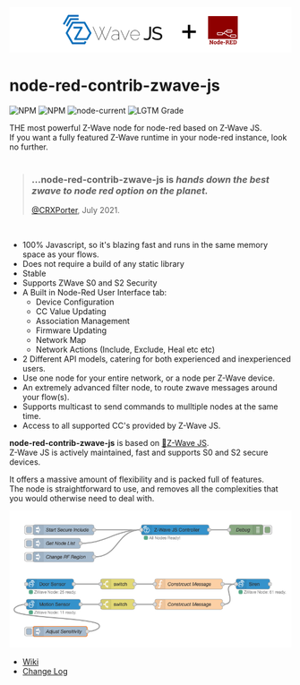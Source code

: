 ![Image](./resources/ReadMe.png)  

# node-red-contrib-zwave-js
<img alt="NPM" src="https://img.shields.io/npm/l/node-red-contrib-zwave-js"> <img alt="NPM" src="https://img.shields.io/npm/v/node-red-contrib-zwave-js"> <img alt="node-current" src="https://img.shields.io/node/v/node-red-contrib-zwave-js"> <img alt="LGTM Grade" src="https://img.shields.io/lgtm/grade/javascript/github/zwave-js/node-red-contrib-zwave-js">


THE most powerful Z-Wave node for node-red based on Z-Wave JS.  
If you want a fully featured Z-Wave runtime in your node-red instance, look no further.  
<br />  
> ### ...node-red-contrib-zwave-js is _hands down the best zwave to node red option on the planet._  
> [@CRXPorter](https://github.com/crxporter), July 2021.  
<br />  

  - 100% Javascript, so it's blazing fast and runs in the same memory space as your flows.
  - Does not require a build of any static library
  - Stable
  - Supports ZWave S0 and S2 Security
  - A Built in Node-Red User Interface tab:
    - Device Configuration
    - CC Value Updating
    - Association Management
    - Firmware Updating
    - Network Map
    - Network Actions (Include, Exclude, Heal etc etc)
  - 2 Different API models, catering for both experienced and inexperienced users.
  - Use one node for your entire network, or a node per Z-Wave device.
  - An extremely advanced filter node, to route zwave messages around your flow(s).
  - Supports multicast to send commands to mulltiple nodes at the same time.
  - Access to all supported CC's provided by Z-Wave JS.

**node-red-contrib-zwave-js** is based on  [&#x1F517;Z-Wave JS](https://zwave-js.github.io/node-zwave-js/#/).  
Z-Wave JS is actively  maintained, fast and supports S0 and S2 secure devices.

It offers a massive amount of flexibility and is packed full of features.   
The node is straightforward to use, and removes all the complexities that you would otherwise need to deal with.

![Image](./resources/Demo.png)  

 - [Wiki](https://github.com/zwave-js/node-red-contrib-zwave-js/wiki/getting-started)
 - [Change Log](./CHANGELOG.md)




